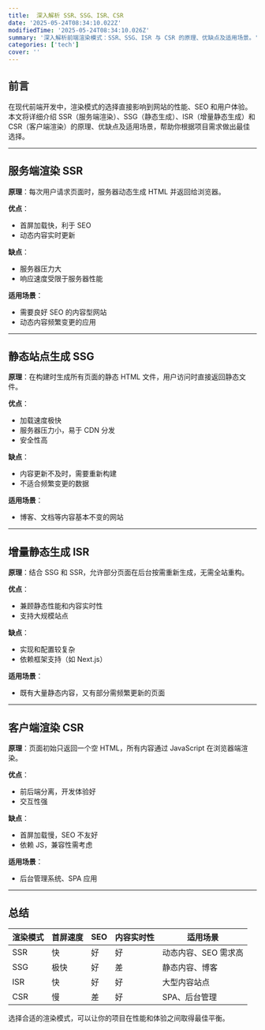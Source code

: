 ```yaml
---
title:  深入解析 SSR、SSG、ISR、CSR
date: '2025-05-24T08:34:10.022Z'
modifiedTime: '2025-05-24T08:34:10.026Z'
summary: '深入解析前端渲染模式：SSR、SSG、ISR 与 CSR 的原理、优缺点及适用场景。'
categories: ['tech']
cover: ''
---
```


## 前言

在现代前端开发中，渲染模式的选择直接影响到网站的性能、SEO 和用户体验。本文将详细介绍 SSR（服务端渲染）、SSG（静态生成）、ISR（增量静态生成）和 CSR（客户端渲染）的原理、优缺点及适用场景，帮助你根据项目需求做出最佳选择。

---

## 服务端渲染 SSR

**原理**：每次用户请求页面时，服务器动态生成 HTML 并返回给浏览器。

**优点**：
- 首屏加载快，利于 SEO
- 动态内容实时更新

**缺点**：
- 服务器压力大
- 响应速度受限于服务器性能

**适用场景**：
- 需要良好 SEO 的内容型网站
- 动态内容频繁变更的应用

---

## 静态站点生成 SSG

**原理**：在构建时生成所有页面的静态 HTML 文件，用户访问时直接返回静态文件。

**优点**：
- 加载速度极快
- 服务器压力小，易于 CDN 分发
- 安全性高

**缺点**：
- 内容更新不及时，需要重新构建
- 不适合频繁变更的数据

**适用场景**：
- 博客、文档等内容基本不变的网站

---

## 增量静态生成 ISR

**原理**：结合 SSG 和 SSR，允许部分页面在后台按需重新生成，无需全站重构。

**优点**：
- 兼顾静态性能和内容实时性
- 支持大规模站点

**缺点**：
- 实现和配置较复杂
- 依赖框架支持（如 Next.js）

**适用场景**：
- 既有大量静态内容，又有部分需频繁更新的页面

---

## 客户端渲染 CSR

**原理**：页面初始只返回一个空 HTML，所有内容通过 JavaScript 在浏览器端渲染。

**优点**：
- 前后端分离，开发体验好
- 交互性强

**缺点**：
- 首屏加载慢，SEO 不友好
- 依赖 JS，兼容性需考虑

**适用场景**：
- 后台管理系统、SPA 应用

---

## 总结

| 渲染模式 | 首屏速度 | SEO | 内容实时性 | 适用场景 |
|----------|----------|-----|------------|----------|
| SSR      | 快       | 好  | 好         | 动态内容、SEO 需求高 |
| SSG      | 极快     | 好  | 差         | 静态内容、博客 |
| ISR      | 快       | 好  | 好         | 大型内容站点 |
| CSR      | 慢       | 差  | 好         | SPA、后台管理 |

选择合适的渲染模式，可以让你的项目在性能和体验之间取得最佳平衡。
